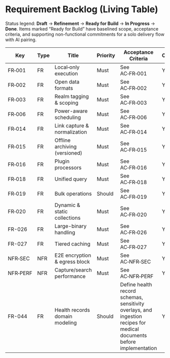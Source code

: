 # Requirement Backlog (Living Table)

Status legend: **Draft** → **Refinement** → **Ready for Build** → **In Progress** → **Done**. Items marked “Ready for Build”
have baselined scope, acceptance criteria, and supporting non-functional commitments for a solo delivery flow with AI
pairing.

| Key | Type | Title | Priority | Acceptance Criteria | Owner | Status |
| --- | --- | --- | --- | --- | --- | --- |
| FR‑001 | FR | Local‑only execution | Must | See AC‑FR‑001 | You | Ready for Build |
| FR‑002 | FR | Open data formats | Must | See AC‑FR‑002 | You | Ready for Build |
| FR‑003 | FR | Realm tagging & scoping | Must | See AC‑FR‑003 | You | Ready for Build |
| FR‑006 | FR | Power-aware scheduling | Must | See AC‑FR‑006 | You | Ready for Build |
| FR‑014 | FR | Link capture & normalization | Must | See AC‑FR‑014 | You | Ready for Build |
| FR‑015 | FR | Offline archiving (versioned) | Must | See AC‑FR‑015 | You | Ready for Build |
| FR‑016 | FR | Plugin processors | Must | See AC‑FR‑016 | You | Ready for Build |
| FR‑018 | FR | Unified query | Must | See AC‑FR‑018 | You | Ready for Build |
| FR‑019 | FR | Bulk operations | Should | See AC‑FR‑019 | You | Refinement |
| FR‑020 | FR | Dynamic & static collections | Must | See AC‑FR‑020 | You | Ready for Build |
| FR-026 | FR | Large-binary handling | Must | See AC‑FR‑026 | You | Ready for Build |
| FR-027 | FR | Tiered caching | Must | See AC‑FR‑027 | You | Ready for Build |
| NFR‑SEC | NFR | E2E encryption & egress block | Must | See AC‑NFR‑SEC | You | Ready for Build |
| NFR‑PERF | NFR | Capture/search performance | Must | See AC‑NFR‑PERF | You | Ready for Build |
| FR-044 | FR | Health records domain modeling | Should | Define health record schemas, sensitivity overlays, and ingestion recipes for medical documents before implementation | You | Draft |


